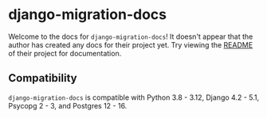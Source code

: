 # django-migration-docs

Welcome to the docs for `django-migration-docs`! It doesn't appear that the author has created any docs for their project yet. Try viewing the [README](https://github.com/Opus10/django-migration-docs) of their project for documentation.

## Compatibility

`django-migration-docs` is compatible with Python 3.8 - 3.12, Django 4.2 - 5.1, Psycopg 2 - 3, and Postgres 12 - 16.
